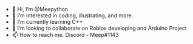 - 👋 Hi, I’m @Meepython
- 👀 I’m interested in coding, illustrating, and more.
- 🌱 I’m currently learning C++
- 💞️ I’m looking to collaborate on Roblox developing and Arduino Project
- 📫 How to reach me. Discord - Meep#1143

<!---
Meepython/Meepython is a ✨ special ✨ repository because its `README.md` (this file) appears on your GitHub profile.
You can click the Preview link to take a look at your changes.
--->
